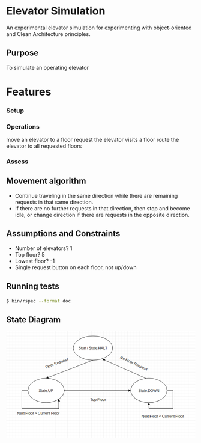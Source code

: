 # Elevator Simulation

An experimental elevator simulation for experimenting with object-oriented and Clean Architecture principles.

## Purpose

To simulate an operating elevator

# Features

### Setup

### Operations

move an elevator to a floor
request the elevator visits a floor
route the elevator to all requested floors

### Assess

## Movement algorithm

* Continue traveling in the same direction while there are remaining requests in that same direction.
* If there are no further requests in that direction, then stop and become idle, or change direction if there are requests in the opposite direction.

## Assumptions and Constraints

* Number of elevators? 1
* Top floor? 5
* Lowest floor? -1
* Single request button on each floor, not up/down

## Running tests

```sh
$ bin/rspec --format doc
```

## State Diagram

![State](images/Elevator-State-Diagram.png)
